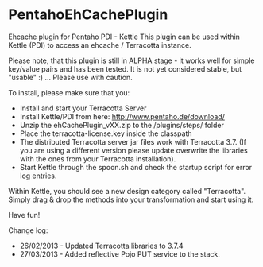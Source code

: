 PentahoEhCachePlugin
====================

Ehcache plugin for Pentaho PDI - Kettle 
This plugin can be used within Kettle (PDI) to access an ehcache / Terracotta instance. 

Please note, that this plugin is still in ALPHA stage - it works well for simple key/value pairs and has been tested. 
It is not yet considered stable, but "usable" :) ... Please use with caution. 

To install, please make sure that you:
* Install and start your Terracotta Server
* Install Kettle/PDI from here: http://www.pentaho.de/download/
* Unzip the ehCachePlugin_vXX.zip to the <Pentaho>/plugins/steps/ folder
* Place the terracotta-license.key inside the <Pentaho> classpath
* The distributed Terracotta server jar files work with Terracotta 3.7. (If you are using a different version
   please update overwrite the libraries with the ones from your Terracotta installation).
* Start Kettle through the spoon.sh and check the startup script for error log entries. 

Within Kettle, you should see a new design category called "Terracotta". Simply drag & drop the methods into your 
transformation and start using it. 

Have fun!


Change log: 
* 26/02/2013 - Updated Terracotta libraries to 3.7.4
* 27/03/2013 - Added reflective Pojo PUT service to the stack. 

